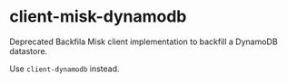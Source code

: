 # client-misk-dynamodb

Deprecated Backfila Misk client implementation to backfill a DynamoDB datastore.

Use `client-dynamodb` instead.